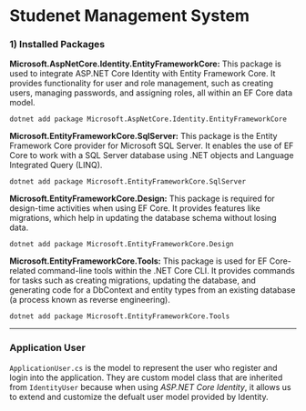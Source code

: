 # Studenet Management System

### 1) Installed Packages
**Microsoft.AspNetCore.Identity.EntityFrameworkCore:** This package is used to integrate ASP.NET Core Identity with Entity Framework Core. It provides functionality for user and role management, such as creating users, managing passwords, and assigning roles, all within an EF Core data model.

    dotnet add package Microsoft.AspNetCore.Identity.EntityFrameworkCore

**Microsoft.EntityFrameworkCore.SqlServer:** This package is the Entity Framework Core provider for Microsoft SQL Server. It enables the use of EF Core to work with a SQL Server database using .NET objects and Language Integrated Query (LINQ).

    dotnet add package Microsoft.EntityFrameworkCore.SqlServer


**Microsoft.EntityFrameworkCore.Design:** This package is required for design-time activities when using EF Core. It provides features like migrations, which help in updating the database schema without losing data.

    dotnet add package Microsoft.EntityFrameworkCore.Design

**Microsoft.EntityFrameworkCore.Tools:** This package is used for EF Core-related command-line tools within the .NET Core CLI. It provides commands for tasks such as creating migrations, updating the database, and generating code for a DbContext and entity types from an existing database (a process known as reverse engineering).

    dotnet add package Microsoft.EntityFrameworkCore.Tools
---
### Application User 
`ApplicationUser.cs` is the model to represent the user who register and login into the application. They are custom model class that are inherited from `IdentityUser` because when using *ASP.NET Core Identity*, it allows us to extend and customize the defualt user model provided by Identity.

### 